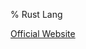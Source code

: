 % Rust Lang

<link id="linkstyle" rel='stylesheet' href='css/markdown.css'/>

[Official Website](https://www.rust-lang.org/)
